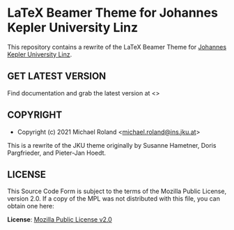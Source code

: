 # LaTeX Beamer Theme for Johannes Kepler University Linz

This repository contains a rewrite of the LaTeX Beamer Theme for [Johannes Kepler University Linz](https://www.jku.at/).


## GET LATEST VERSION

Find documentation and grab the latest version at
<>


## COPYRIGHT

- Copyright (c) 2021 Michael Roland <<michael.roland@ins.jku.at>>

This is a rewrite of the JKU theme originally by Susanne Hametner, Doris Pargfrieder, and Pieter-Jan Hoedt.


## LICENSE

This Source Code Form is subject to the terms of the Mozilla Public License, version 2.0.
If a copy of the MPL was not distributed with this file, you can obtain one here:

**License**: [Mozilla Public License v2.0](https://mozilla.org/MPL/2.0/)
